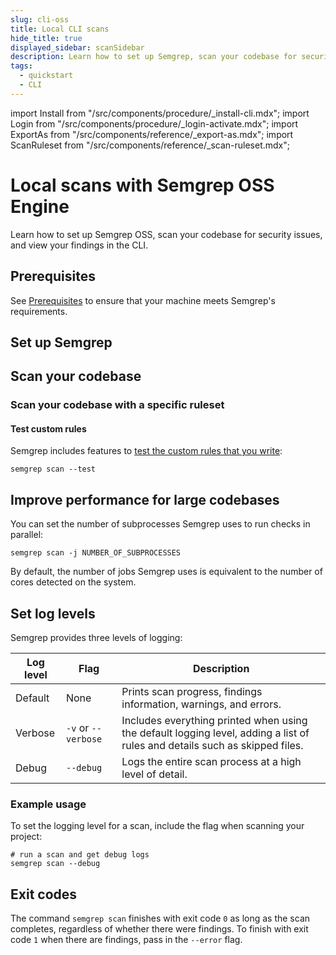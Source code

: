 ```yaml
---
slug: cli-oss
title: Local CLI scans
hide_title: true
displayed_sidebar: scanSidebar
description: Learn how to set up Semgrep, scan your codebase for security issues, and view your findings in the CLI.
tags:
  - quickstart
  - CLI
---
```


import Install from "/src/components/procedure/_install-cli.mdx";
import Login from "/src/components/procedure/_login-activate.mdx";
import ExportAs from "/src/components/reference/_export-as.mdx";
import ScanRuleset from "/src/components/reference/_scan-ruleset.mdx";

# Local scans with Semgrep OSS Engine

Learn how to set up Semgrep OSS, scan your codebase for security issues, and view your findings in the CLI.

## Prerequisites

See [Prerequisites](/prerequisites) to ensure that your machine meets Semgrep's requirements.

## Set up Semgrep

<Install />

## Scan your codebase

<ExportAs />

### Scan your codebase with a specific ruleset

<ScanRuleset />

#### Test custom rules

Semgrep includes features to [test the custom rules that you write](/writing-rules/testing-rules):

```console
semgrep scan --test
```

## Improve performance for large codebases

You can set the number of subprocesses Semgrep uses to run checks in parallel:

```console
semgrep scan -j NUMBER_OF_SUBPROCESSES
```

By default, the number of jobs Semgrep uses is equivalent to the number of cores detected on the system.

## Set log levels

Semgrep provides three levels of logging:

| **Log level** | **Flag** | **Description** |
| - | - | - |
| Default | None | Prints scan progress, findings information, warnings, and errors. |
| Verbose | `-v` or `--verbose` | Includes everything printed when using the default logging level, adding a list of rules and details such as skipped files. |
| Debug | `--debug` | Logs the entire scan process at a high level of detail. |

### Example usage

To set the logging level for a scan, include the flag when scanning your project:

```console
# run a scan and get debug logs
semgrep scan --debug
```

## Exit codes

The command `semgrep scan` finishes with exit code `0` as long as the scan completes, regardless of whether there were findings. To finish with exit code `1` when there are findings, pass in the `--error` flag.
